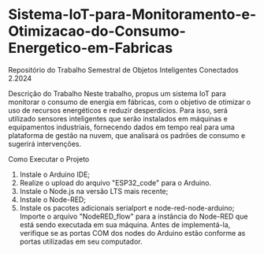 # Sistema-IoT-para-Monitoramento-e-Otimizacao-do-Consumo-Energetico-em-Fabricas
Repositório do Trabalho Semestral de Objetos Inteligentes Conectados 2.2024


Descrição do Trabalho
Neste trabalho, propus um sistema IoT para monitorar o consumo de energia em fábricas, com o objetivo de otimizar o uso de recursos energéticos e reduzir desperdícios. Para isso, será utilizado sensores inteligentes que serão instalados em máquinas e equipamentos industriais, fornecendo dados em tempo real para uma plataforma de gestão na nuvem, que analisará os padrões de consumo e sugerirá intervenções.

Como Executar o Projeto
1. Instale o Arduino IDE;
2. Realize o upload do arquivo "ESP32_code" para o Arduino.
3. Instale o Node.js na versão LTS mais recente;
4. Instale o Node-RED;
5. Instale os pacotes adicionais serialport e node-red-node-arduino;
Importe o arquivo "NodeRED_flow" para a instância do Node-RED que está sendo executada em sua máquina. Antes de implementá-la, verifique se as portas COM dos nodes do Arduino estão conforme as portas utilizadas em seu computador.
